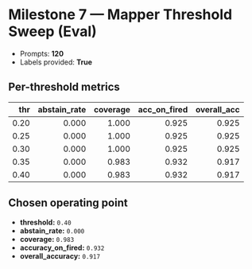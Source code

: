 # Milestone 7 — Mapper Threshold Sweep (Eval)
- Prompts: **120**
- Labels provided: **True**

## Per-threshold metrics
| thr | abstain_rate | coverage | acc_on_fired | overall_acc |
|---:|---:|---:|---:|---:|
| 0.20 | 0.000 | 1.000 | 0.925 | 0.925 |
| 0.25 | 0.000 | 1.000 | 0.925 | 0.925 |
| 0.30 | 0.000 | 1.000 | 0.925 | 0.925 |
| 0.35 | 0.000 | 0.983 | 0.932 | 0.917 |
| 0.40 | 0.000 | 0.983 | 0.932 | 0.917 |

## Chosen operating point
- **threshold:** `0.40`
- **abstain_rate:** `0.000`
- **coverage:** `0.983`
- **accuracy_on_fired:** `0.932`
- **overall_accuracy:** `0.917`